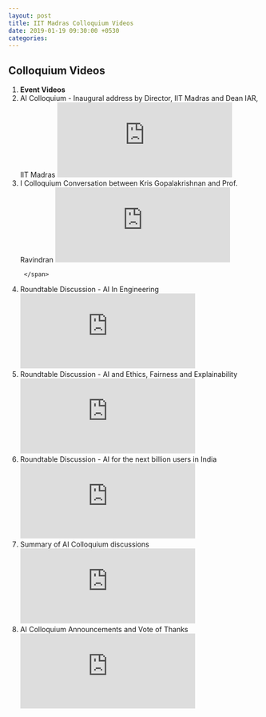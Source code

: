 ```yaml
---
layout: post
title: IIT Madras Colloquium Videos
date: 2019-01-19 09:30:00 +0530
categories:
---
```


<h2 class="post-title text-center"> Colloquium Videos</h2>
<ol class="publications container mt-4">
  <li class="row">
    <span class="col-5 text-center"><strong> Event </strong> </span>
    <span class="col-13 text-center"><strong> Videos</strong> </span>
  </li>
  <li class="row"> 
     <span class="col-5 text-center">
       AI Colloquium - Inaugural address by Director, IIT Madras and Dean IAR, IIT Madras 
       </span>
       <span class="col-13"> <iframe width="350" height="150" src="https://player.vimeo.com/video/336771207?title=0&byline=0&portrait=0" frameborder="0" allow="autoplay; encrypted-media" allowfullscreen></iframe>
     </span>
  </li> <li class="row">
     <span class="col-2 text-center">
       I Colloquium Conversation between Kris Gopalakrishnan and Prof. Ravindran
       </span> 
       <span class="col-10">
         <iframe width="350" height="150" src="https://player.vimeo.com/video/336943666?title=0&byline=0&portrait=0" frameborder="0" allow="autoplay; encrypted-media" allowfullscreen></iframe>

     </span>
  </li> <li class="row">
     <span class="col-2 text-center">
       Roundtable Discussion - AI In Engineering
       </span> <span class="col-10"> 
<iframe width="350" height="150" src="https://player.vimeo.com/video/336848778?title=0&byline=0&portrait=0" frameborder="0" allow="autoplay; encrypted-media" allowfullscreen></iframe>
     </span>
  </li> <li class="row">
     <span class="col-2 text-center">
       Roundtable Discussion - AI and Ethics, Fairness and Explainability
       </span> <span class="col-10">
       <iframe width="350" height="150" src="https://player.vimeo.com/video/336953971?title=0&byline=0&portrait=0" frameborder="0" allow="autoplay; encrypted-media" allowfullscreen></iframe>  
     </span>
  </li> <li class="row">
     <span class="col-2 text-center">
       Roundtable Discussion - AI for the next billion users in India
       </span> <span class="col-10">
      <iframe width="350" height="150" src="https://player.vimeo.com/video/336956634?title=0&byline=0&portrait=0" frameborder="0" allow="autoplay; encrypted-media" allowfullscreen></iframe>
     </span>
  </li> <li class="row">
     <span class="col-2 text-center">
       Summary of AI Colloquium discussions
       </span> <span class="col-10">
       <iframe width="350" height="150" src="https://player.vimeo.com/video/337244398?title=0&byline=0&portrait=0" frameborder="0" allow="autoplay; encrypted-media" allowfullscreen></iframe>
     </span>
  </li>
 <li class="row">
     <span class="col-2 text-center">
       AI Colloquium Announcements and Vote of Thanks
       </span> <span class="col-10">
      <iframe width="350" height="150" src="https://player.vimeo.com/video/337240718?title=0&byline=0&portrait=0" frameborder="0" allow="autoplay; encrypted-media" allowfullscreen></iframe>
     </span>
  </li>

</ol>
<ul>

